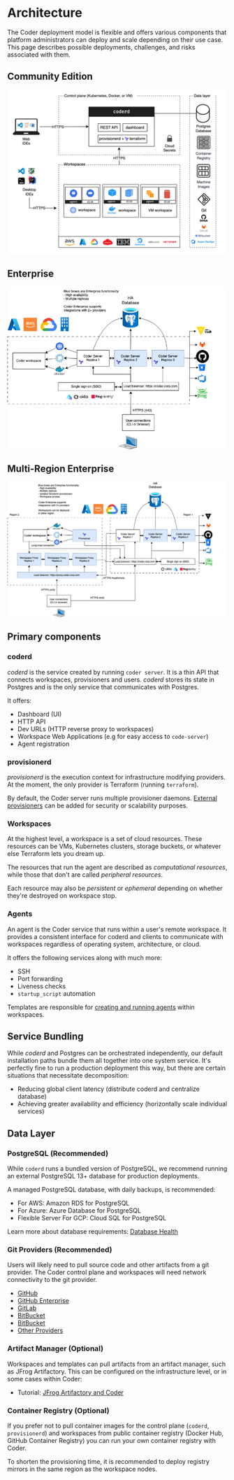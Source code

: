 # Architecture

The Coder deployment model is flexible and offers various components that
platform administrators can deploy and scale depending on their use case. This
page describes possible deployments, challenges, and risks associated with them.

<div class="tabs">

## Community Edition

![Architecture Diagram](../../images/architecture-diagram.png)

## Enterprise

![Single Region Architecture Diagram](../../images/architecture-single-region.png)

## Multi-Region Enterprise

![Multi Region Architecture Diagram](../../images/architecture-multi-region.png)

</div>

## Primary components

### coderd

_coderd_ is the service created by running `coder server`. It is a thin API that
connects workspaces, provisioners and users. _coderd_ stores its state in
Postgres and is the only service that communicates with Postgres.

It offers:

- Dashboard (UI)
- HTTP API
- Dev URLs (HTTP reverse proxy to workspaces)
- Workspace Web Applications (e.g for easy access to `code-server`)
- Agent registration

### provisionerd

_provisionerd_ is the execution context for infrastructure modifying providers.
At the moment, the only provider is Terraform (running `terraform`).

By default, the Coder server runs multiple provisioner daemons.
[External provisioners](../admin/provisioners.md) can be added for security or
scalability purposes.

### Workspaces

At the highest level, a workspace is a set of cloud resources. These resources
can be VMs, Kubernetes clusters, storage buckets, or whatever else Terraform
lets you dream up.

The resources that run the agent are described as _computational resources_,
while those that don't are called _peripheral resources_.

Each resource may also be _persistent_ or _ephemeral_ depending on whether
they're destroyed on workspace stop.

### Agents

An agent is the Coder service that runs within a user's remote workspace. It
provides a consistent interface for coderd and clients to communicate with
workspaces regardless of operating system, architecture, or cloud.

It offers the following services along with much more:

- SSH
- Port forwarding
- Liveness checks
- `startup_script` automation

Templates are responsible for
[creating and running agents](../templates/index.md#coder-agent) within
workspaces.

## Service Bundling

While _coderd_ and Postgres can be orchestrated independently, our default
installation paths bundle them all together into one system service. It's
perfectly fine to run a production deployment this way, but there are certain
situations that necessitate decomposition:

- Reducing global client latency (distribute coderd and centralize database)
- Achieving greater availability and efficiency (horizontally scale individual
  services)

## Data Layer

### PostgreSQL (Recommended)

While `coderd` runs a bundled version of PostgreSQL, we recommend running an
external PostgreSQL 13+ database for production deployments.

A managed PostgreSQL database, with daily backups, is recommended:

- For AWS: Amazon RDS for PostgreSQL
- For Azure: Azure Database for PostgreSQL
- Flexible Server For GCP: Cloud SQL for PostgreSQL

Learn more about database requirements:
[Database Health](./health-check.md#database)

### Git Providers (Recommended)

Users will likely need to pull source code and other artifacts from a git
provider. The Coder control plane and workspaces will need network connectivity
to the git provider.

- [GitHub](#TODO)
- [GitHub Enterprise](#TODO)
- [GitLab](#TODO)
- [BitBucket](#TODO)
- [BitBucket](#TODO)
- [Other Providers](#TODO)

### Artifact Manager (Optional)

Workspaces and templates can pull artifacts from an artifact manager, such as
JFrog Artifactory. This can be configured on the infrastructure level, or in
some cases within Coder:

- Tutorial: [JFrog Artifactory and Coder](#TODO)

### Container Registry (Optional)

If you prefer not to pull container images for the control plane (`coderd`,
`provisionerd`) and workspaces from public container registry (Docker Hub,
GitHub Container Registry) you can run your own container registry with Coder.

To shorten the provisioning time, it is recommended to deploy registry mirrors
in the same region as the workspace nodes.
